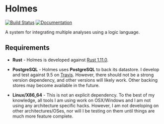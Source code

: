 # Holmes

[![Build Status](https://travis-ci.org/maurer/holmes.svg?branch=master)](https://travis-ci.org/maurer/holmes)
[![Documentation](https://img.shields.io/badge/doc-master-green.svg)](https://maurer.github.io/holmes)

A system for integrating multiple analyses using a logic language.

## Requirements
* **Rust** - Holmes is developed against [Rust 1.11.0](https://static.rust-lang.org/dist/rust-1.11.0-x86_64-unknown-linux-gnu.tar.gz).

* **PostgreSQL** - Holmes uses **PostgreSQL** to back its datastore.
  I develop and test against 9.5 on [Travis](https://travis-ci.org/maurer/holmes).
  However, there should not be a strong version dependency, and other versions will likely work.
  Other backing stores may become available in the future.

* **Linux/X86_64** - This is not an explicit dependency.
  To the best of my knowledge, all tools I am using work on OSX/Windows and I am not using any architecture specific hacks.
  However, I am not developing on other architectures/OSes, nor will I be testing on them until things are much more feature complete.
